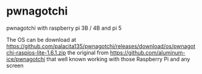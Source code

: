 # pwnagotchi
pwnagotchi with raspberry pi 3B / 4B and pi 5

The OS can be download at https://github.com/palacita135/pwnagotchi/releases/download/os/pwnagotchi-raspios-lite-1.6.1.zip
the original from https://github.com/aluminum-ice/pwnagotchi that well known working with those Raspberry Pi and any screen
